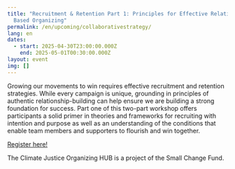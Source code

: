 ```yaml
---
title: "Recruitment & Retention Part 1: Principles for Effective Relationship-
  Based Organizing"
permalink: /en/upcoming/collaborativestrategy/
lang: en
dates:
  - start: 2025-04-30T23:00:00.000Z
    end: 2025-05-01T00:30:00.000Z
layout: event
img: []
---
```

Growing our movements to win requires effective recruitment and retention strategies. While every campaign is unique, grounding in principles of authentic relationship-building can help ensure we are building a strong foundation for success. Part one of this two-part workshop offers participants a solid primer in theories and frameworks for recruiting with intention and purpose as well as an understanding of the conditions that enable team members and supporters to flourish and win together.

[R﻿egister here!](https://us02web.zoom.us/meeting/register/khnDzwQ3TDu-1-BKJtyDvA)

T﻿he Climate Justice Organizing HUB is a project of the Small Change Fund.